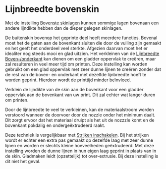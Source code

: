 Lijnbreedte bovenskin
====
Met de instelling [Bovenste skinlagen](../top_bottom/roofing_layer_count.md) kunnen sommige lagen bovenaan een andere lijndikte hebben dan de dieper gelegen skinlagen.

De buitenskin bovenop het geprinte deel heeft meerdere functies. Bovenal moet het de gaten aan de bovenkant sluiten die door de vulling zijn gemaakt en het geeft het onderdeel veel sterkte. Afgezien daarvan moet het er idealiter nog steeds mooi en glad uitzien. Het verkleinen van de [Lijnbreedte Boven-/onderkant](../resolution/skin_line_width.md) kan dienen om een gladder oppervlak te creëren, maar zal resulteren in veel meer tijd om printen. Deze instelling kan worden gebruikt om een glad oppervlak met zeer dunne lijnen te creëren zonder dat de rest van de boven- en onderkant met dezelfde lijnbreedte hoeft te worden geprint. Hierdoor wordt de printtijd minder beïnvloed.

Verklein de lijndikte van de skin aan de bovenkant voor een gladder oppervlak aan de bovenkant van uw print. Dit zal echter wat langer duren om printen.

Door de lijnbreedte te veel te verkleinen, kan de materiaalstroom worden verstoord wanneer de doorvoer door de nozzle onder het minimum daalt. Dit zorgt ervoor dat het materiaal druipt als het uit de nozzzle komt en de bovenkant pokdalig en ondergeëxtrudeerd raakt.

Deze techniek is vergelijkbaar met [Strijken inschakelen](../top_bottom/ironing_enabled.md). Bij het strijken wordt er echter een extra pas gemaakt op dezelfde laag met zeer dunne lijnen en worden er slechts kleine hoeveelheden geëxtrudeerd. Met deze instelling worden de dunne lijnen in hun eigen laag geprint in plaats van in de skin. Gladmaken leidt (opzettelijk) tot over-extrusie. Bij deze instelling is dit niet het geval.